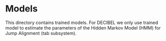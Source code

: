 # Models
This directory contains trained models. 
For DECIBEL we only use trained model to estimate the parameters of the Hidden Markov Model (HMM) for Jump Alignment 
(tab subsystem).